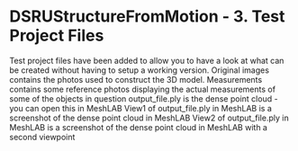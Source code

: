 # DSRUStructureFromMotion - 3. Test Project Files
Test project files have been added to allow you to have a look at what can be created without having to setup a working version.
Original images contains the photos used to construct the 3D model.
Measurements contains some reference photos displaying the actual measurements of some of the objects in question
output_file.ply is the dense point cloud - you can open this in MeshLAB
View1 of output_file.ply in MeshLAB is a screenshot of the dense point cloud in MeshLAB
View2 of output_file.ply in MeshLAB is a screenshot of the dense point cloud in MeshLAB with a second viewpoint
